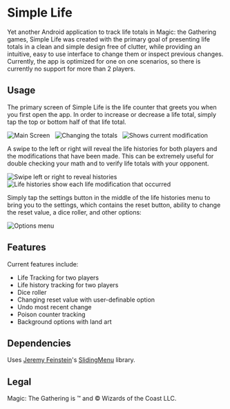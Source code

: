 Simple Life
===========
Yet another Android application to track life totals in Magic: the Gathering games, Simple Life was created with the primary goal of presenting life totals in a clean and simple design free of clutter, while providing an intuitive, easy to use interface to change them or inspect previous changes.  Currently, the app is optimized for one on one scenarios, so there is currently no support for more than 2 players.  

Usage
-----
The primary screen of Simple Life is the life counter that greets you when you first open the app.  In order to increase or decrease a life total, simply tap the top or bottom half of that life total.  

![Main Screen](http://homepages.rpi.edu/~staufb/simplelife/main_screen.png) &nbsp; ![Changing the totals](http://homepages.rpi.edu/~staufb/simplelife/change_total.png) &nbsp; ![Shows current modification](http://homepages.rpi.edu/~staufb/simplelife/show_mod.png)

A swipe to the left or right will reveal the life histories for both players and the modifications that have been made.  This can be extremely useful for double checking your math and to verify life totals with your opponent.

![Swipe left or right to reveal histories](http://homepages.rpi.edu/~staufb/simplelife/show_log.png) &nbsp; ![Life histories show each life modification that occurred](http://homepages.rpi.edu/~staufb/simplelife/life_log.png)

Simply tap the settings button in the middle of the life histories menu to bring you to the settings, which contains the reset button, ability to change the reset value, a dice roller, and other options:

![Options menu](http://homepages.rpi.edu/~staufb/simplelife/options.png)

Features
--------
Current features include:

-  Life Tracking for two players
-  Life history tracking for two players
-  Dice roller
-  Changing reset value with user-definable option
-  Undo most recent change
-  Poison counter tracking
-  Background options with land art

Dependencies
------------
Uses [Jeremy Feinstein](https://github.com/jfeinstein10)'s [SlidingMenu](https://github.com/jfeinstein10/SlidingMenu) library.

Legal
-----
Magic: The Gathering is &trade; and &copy; Wizards of the Coast LLC.
